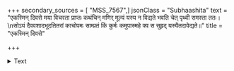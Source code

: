 +++
secondary_sources = [ "MSS_7567",]
jsonClass = "Subhaashita"
text = "एकस्मिन् दिवसे मया विचरता प्राप्तः कथंचिन् मणिर् मूल्यं यस्य न विद्यते भवति चेत् पृथ्वी समस्ता ततः।  \nसोऽयं दैववशादभूदतितरां काचोपमः साम्प्रतं किं कुर्मः कमुपास्महे क्व स सुहृद् यस्यैतदावेद्यते॥"
title = "एकस्मिन् दिवसे"

+++

<details><summary>Text</summary>

एकस्मिन् दिवसे मया विचरता प्राप्तः कथंचिन् मणिर् मूल्यं यस्य न विद्यते भवति चेत् पृथ्वी समस्ता ततः।  
सोऽयं दैववशादभूदतितरां काचोपमः साम्प्रतं किं कुर्मः कमुपास्महे क्व स सुहृद् यस्यैतदावेद्यते॥
</details>

